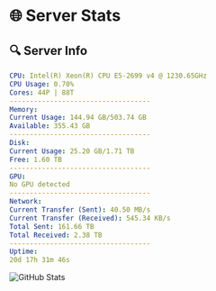# 🌐 Server Stats
## 🔍 Server Info
```yaml
CPU: Intel(R) Xeon(R) CPU E5-2699 v4 @ 1230.65GHz
CPU Usage: 0.70%
Cores: 44P | 88T
-----------------------------------
Memory:
Current Usage: 144.94 GB/503.74 GB
Available: 355.43 GB
-----------------------------------
Disk:
Current Usage: 25.20 GB/1.71 TB
Free: 1.60 TB
-----------------------------------
GPU:
No GPU detected
-----------------------------------
Network:
Current Transfer (Sent): 40.50 MB/s
Current Transfer (Received): 545.34 KB/s
Total Sent: 161.66 TB
Total Received: 2.38 TB
-----------------------------------
Uptime:
20d 17h 31m 46s
```
![GitHub Stats](https://img.shields.io/badge/Updated-2025-02-28_16:15:04-blue)